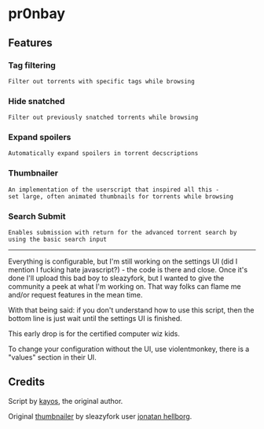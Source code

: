 
# **pr0nbay**

## Features

### Tag filtering
    Filter out torrents with specific tags while browsing
### Hide snatched 
    Filter out previously snatched torrents while browsing
### Expand spoilers
    Automatically expand spoilers in torrent decscriptions
### Thumbnailer
    An implementation of the userscript that inspired all this - 
    set large, often animated thumbnails for torrents while browsing
### Search Submit
    Enables submission with return for the advanced torrent search by using the basic search input

---
Everything is configurable, but I'm still working on the settings UI (did I mention I fucking hate javascript?) - the code is there and close. Once it's done I'll upload this bad boy to sleazyfork, but I wanted to give the community a peek at what I'm working on. That way folks can flame me and/or request features in the mean time.

With that being said: if you don't understand how to use this script, then the bottom line is just wait until the settings UI is finished.

This early drop is for the certified computer wiz kids.

To change your configuration without the UI, use violentmonkey, there is a "values" section in their UI.

## Credits

Script by [kayos](https://pornbay.org/user.php?id=1223786), the original author.

Original [thumbnailer](https://sleazyfork.org/en/scripts/21024-pornhub-thumbnail) by sleazyfork user [jonatan hellborg](https://sleazyfork.org/en/users/51582-jonatan-hellborg).
